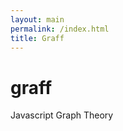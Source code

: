 ```yaml
---
layout: main
permalink: /index.html
title: Graff
---
```


<script type="text/javascript" src="target/graff.js"></script>

graff
=====

Javascript Graph Theory
